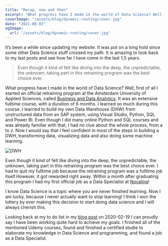 ```yaml
---
title: "Recap, now and then"
excerpt: "What progress have I made in the world of Data Science? Well, first of all I started an official retraining program at the Amsterdam University of Applied Sciences, called Business and"
coverImage: "/assets/blog/dynamic-routing/cover.jpg"
date: "2021-08-03"
ogImage:
  url: "/assets/blog/dynamic-routing/cover.jpg"
---
```


It’s been a while since updating my website. It was put on a long hold since some other Data Science stuff crossed my path. It is amazing to look back to my last posts and see how far I have come in the last 1,5 years.

> Even though it kind of felt like diving into the deep, the unpredictable, the unknown, taking part in this retraining program was the best choice ever.

What progress have I made in the world of Data Science? Well, first of all I started an official
retraining program at the Amsterdam University of Applied Sciences, called [Business and Data Analytics](https://it-omscholing.nl/business-data-analytics/). It was an extensive fulltime course, with a duration of 6 months. I learned so much during this course. I learned to build my own Data Warehouse (DHW) from unstructured data from an SAP system, using Visual Studio, Python, SQL and Power BI. Even though I did many online Python and SQL courses and was already familiar with that, I had no clue about the whole process, from a to z. Now I would say that I feel confident in most of the steps in building a DWH, transforming data, visualizing data and also doing some machine learning.

![DWH](/blog/recap-now-and-then/dwh.jpg)

Even though it kind of felt like diving into the deep, the unpredictable, the unknown, taking part in this retraining program was the best choice ever. I had to quit my fulltime job because the retraining program was a fulltime job itself.However, it got rewarded right away. Within a month after graduating this program I had my first official job as a Data Specialist at [Novalinq](https://www.novalinq.com)!

I know Data Science is a topic where you are never finished learning. Now I am lucky, because I never actually want to stop learning! I think I won the lottery by ever making this decision to start doing data science and I will always cherish this.

Looking back at my to do list in my [blog post](/blog/my-own-training-program) on 2020-02-19 I can proudly say I have been working quite hard to achieve my goals. I finished all of the mentioned Udemy courses, found and finished a certified studie to elaborate my knowledge in Data Science and programming, and found a job as a Data Specialist.
